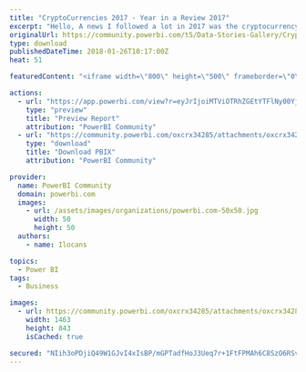 ```yaml
---
title: "CryptoCurrencies 2017 - Year in a Review 2017"
excerpt: "Hello, A news I followed a lot in 2017 was the cryptocurrency market. I have a few of them and 2017 was exciting and there was almost as much action"
originalUrl: https://community.powerbi.com/t5/Data-Stories-Gallery/CryptoCurrencies-2017-Year-in-a-Review-2017/m-p/346217
type: download
publishedDateTime: 2018-01-26T10:17:00Z
heat: 51

featuredContent: "<iframe width=\"800\" height=\"500\" frameborder=\"0\" src=\"https://app.powerbi.com/view?r=eyJrIjoiMTViOTRhZGEtYTFlNy00YjcwLWIyN2ItOWMxZDlhZmE4MjdiIiwidCI6IjRlZDQ3ZWQ5LTY1NzQtNDNmYy1hZTZjLWY3MWI0ZGRmYzI4YyIsImMiOjN9\"></iframe>"

actions:
  - url: "https://app.powerbi.com/view?r=eyJrIjoiMTViOTRhZGEtYTFlNy00YjcwLWIyN2ItOWMxZDlhZmE4MjdiIiwidCI6IjRlZDQ3ZWQ5LTY1NzQtNDNmYy1hZTZjLWY3MWI0ZGRmYzI4YyIsImMiOjN9"
    type: "preview"
    title: "Preview Report"
    attribution: "PowerBI Community"
  - url: "https://community.powerbi.com/oxcrx34285/attachments/oxcrx34285/DataStoriesGallery/1525/7/CryptoCurrencies.pbix"
    type: "download"
    title: "Download PBIX"
    attribution: "PowerBI Community"

provider:
  name: PowerBI Community
  domain: powerbi.com
  images:
    - url: /assets/images/organizations/powerbi.com-50x50.jpg
      width: 50
      height: 50
  authors:
    - name: Ilocans

topics:
  - Power BI
tags:
  - Business

images:
  - url: https://community.powerbi.com/oxcrx34285/attachments/oxcrx34285/DataStoriesGallery/1525/3/Screenshot.PNG
    width: 1463
    height: 843
    isCached: true

secured: "NIih3oPDjiQ49W1GJvI4xIsBP/mGPTadfHoJ3Ueq7r+1FtFPMAh6C8SzO6RSvgRVUTBYBrTGJ00/vDKF8NsTR+YCK2CVQ2Puyp7CfRabm3jfPJnrKAX8L/9WFDxUhrfNd/ae5bo21PGJ8NptBh8pbZSsLJFOuFEuOu1ih0EroIqzKmzZCfLcFQVj8JpqXmG2tNJK+palYJyUHeaZ2KRsOqMvHtDs17iIv1y6SBoBJHrlZlLolxhl394FR/djZnNGdWNWwiBW9w0wmf6CME4/add8lu+W8TpRCZZjTirPDrcgXRhq4qgB5WCI/4TVljwDdQPFQROsuMazbUNOnwKCan+PLnVlvDFPf5k+rJb705Vx4OOgBxnlq2ZYBdmalQ8tUe5xJ8pmy8pio2MHR3VzohrJef45rQagfZ0UB7yQAY4=;PRPD6mlf18kVxtVZwyfXkA=="
---
```


